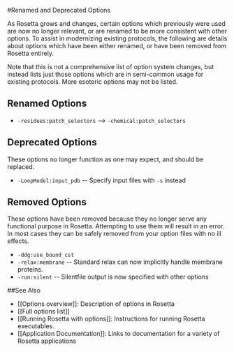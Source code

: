 #Renamed and Deprecated Options

As Rosetta grows and changes, certain options which previously were used are now no longer relevant, or are renamed to be more consistent with other options. To assist in modernizing existing protocols, the following are details about options which have been either renamed, or have been removed from Rosetta entirely.

Note that this is not a comprehensive list of option system changes, but instead lists just those options which are in semi-common usage for existing protocols. More esoteric options may not be listed.

## Renamed Options

* `-residues:patch_selectors` --> `-chemical:patch_selectors`

## Deprecated Options

These options no longer function as one may expect, and should be replaced.

* `-LoopModel:input_pdb` -- Specify input files with `-s` instead

## Removed Options

These options have been removed because they no longer serve any functional purpose in Rosetta. Attempting to use them will result in an error. In most cases they can be safely removed from your option files with no ill effects.

* `-ddg:use_bound_cst`
* `-relax:membrane` -- Standard relax can now implicitly handle membrane proteins.
* `-run:silent` -- Silentfile output is now specified with other options


##See Also

* [[Options overview]]: Description of options in Rosetta
* [[Full options list]]
* [[Running Rosetta with options]]: Instructions for running Rosetta executables.
* [[Application Documentation]]: Links to documentation for a variety of Rosetta applications
